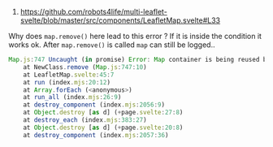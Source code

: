 1.  https://github.com/robots4life/multi-leaflet-svelte/blob/master/src/components/LeafletMap.svelte#L33

Why does `map.remove()` here lead to this error ? If it is inside the condition it works ok.
After `map.remove()` is called `map` can still be logged..

```js
Map.js:747 Uncaught (in promise) Error: Map container is being reused by another instance
    at NewClass.remove (Map.js:747:10)
    at LeafletMap.svelte:45:7
    at run (index.mjs:20:12)
    at Array.forEach (<anonymous>)
    at run_all (index.mjs:26:9)
    at destroy_component (index.mjs:2056:9)
    at Object.destroy [as d] (+page.svelte:27:8)
    at destroy_each (index.mjs:383:27)
    at Object.destroy [as d] (+page.svelte:20:8)
    at destroy_component (index.mjs:2057:36)
```
